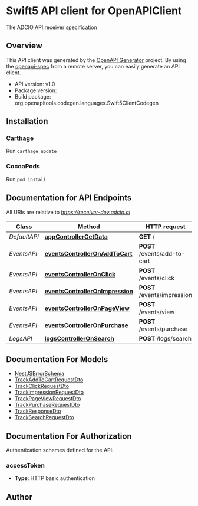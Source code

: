 # Swift5 API client for OpenAPIClient

The ADCIO API:receiver specification

## Overview
This API client was generated by the [OpenAPI Generator](https://openapi-generator.tech) project.  By using the [openapi-spec](https://github.com/OAI/OpenAPI-Specification) from a remote server, you can easily generate an API client.

- API version: v1.0
- Package version: 
- Build package: org.openapitools.codegen.languages.Swift5ClientCodegen

## Installation

### Carthage

Run `carthage update`

### CocoaPods

Run `pod install`

## Documentation for API Endpoints

All URIs are relative to *https://receiver-dev.adcio.ai*

Class | Method | HTTP request | Description
------------ | ------------- | ------------- | -------------
*DefaultAPI* | [**appControllerGetData**](docs/DefaultAPI.md#appcontrollergetdata) | **GET** / | 
*EventsAPI* | [**eventsControllerOnAddToCart**](docs/EventsAPI.md#eventscontrolleronaddtocart) | **POST** /events/add-to-cart | 
*EventsAPI* | [**eventsControllerOnClick**](docs/EventsAPI.md#eventscontrolleronclick) | **POST** /events/click | 
*EventsAPI* | [**eventsControllerOnImpression**](docs/EventsAPI.md#eventscontrolleronimpression) | **POST** /events/impression | 
*EventsAPI* | [**eventsControllerOnPageView**](docs/EventsAPI.md#eventscontrolleronpageview) | **POST** /events/view | 
*EventsAPI* | [**eventsControllerOnPurchase**](docs/EventsAPI.md#eventscontrolleronpurchase) | **POST** /events/purchase | 
*LogsAPI* | [**logsControllerOnSearch**](docs/LogsAPI.md#logscontrolleronsearch) | **POST** /logs/search | 


## Documentation For Models

 - [NestJSErrorSchema](docs/NestJSErrorSchema.md)
 - [TrackAddToCartRequestDto](docs/TrackAddToCartRequestDto.md)
 - [TrackClickRequestDto](docs/TrackClickRequestDto.md)
 - [TrackImpressionRequestDto](docs/TrackImpressionRequestDto.md)
 - [TrackPageViewRequestDto](docs/TrackPageViewRequestDto.md)
 - [TrackPurchaseRequestDto](docs/TrackPurchaseRequestDto.md)
 - [TrackResponseDto](docs/TrackResponseDto.md)
 - [TrackSearchRequestDto](docs/TrackSearchRequestDto.md)


<a id="documentation-for-authorization"></a>
## Documentation For Authorization


Authentication schemes defined for the API:
<a id="accessToken"></a>
### accessToken

- **Type**: HTTP basic authentication


## Author



